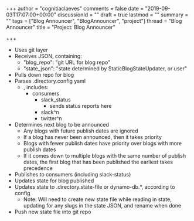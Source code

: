 +++
author = "cognitiaclaeves"
comments = false
date = "2019-09-03T17:07:00+00:00"
discussionId = ""
draft = true
lastmod = ""
summary = ""
tags = ["Blog Announcer", "BlogAnnouncer", "project"]
thread = "Blog Announcer"
title = "Project: Blog Announcer"

+++
* Uses git layer
* Receives JSON, containing:
  * "blog_repo": "git URL for blog repo"
  * "state_json": "state determined by StaticBlogStateUpdater, or user"
* Pulls down repo for blog
* Parses .directory.config yaml
  * , includes:
    * consumers
      * slack_status
        * sends status reports here
      * slack^n
      * twitter^n
* Determines next blog to be announced
  * Any blogs with future publish dates are ignored
  * If a blog has never been announced, then it takes priority
  * Blogs with fewer publish dates have priority over blogs with more publish dates
  * If it comes down to multiple blogs with the same number of publish dates, the first blog that has been published the earliest takes precedence
* Publishes to consumers (including slack-status)
* Updates state for blog published
* Updates state to .directory.state-file or dynamo-db.*, according to config
  * Note: Will need to create new state file while reading in state, updating for any slugs in the state JSON, and rename when done
* Push new state file into git repo